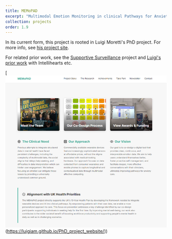 ```yaml
---
title: MEMoPAD
excerpt: "Multimodal Emotion Monitoring in clinical Pathways for Anxiety Disorders"
collection: projects
order: 1.9
---
```


In its current form, this project is rooted in Luigi Moretti's PhD project. For more info, see [his project site](https://luigiam.github.io/PhD_project_website/).

For related prior work, see the [Supportive Surveillance](https://dwongh.github.io/projects/SupSur/) project and [Luigi's prior work](https://luigiandreamoretti.com/) with Intellihearts etc.

[![Luigi's MEMoPAD project site](/images/memopad_site_screenshot.png)(https://luigiam.github.io/PhD_project_website/))

